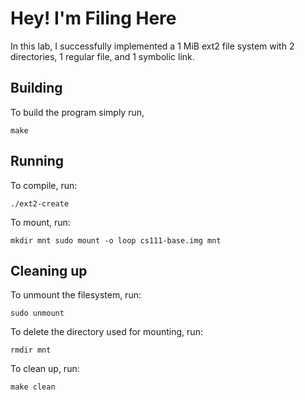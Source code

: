 # Hey! I'm Filing Here

In this lab, I successfully implemented a 1 MiB ext2 file system with 2 directories, 1 regular file, and 1 symbolic link.

## Building
To build the program simply run,
```
make
```
## Running
To compile, run:
```
./ext2-create
```
To mount, run:
```
mkdir mnt sudo mount -o loop cs111-base.img mnt
```

## Cleaning up
To unmount the filesystem, run:
```
sudo unmount
```
To delete the directory used for mounting, run:
```
rmdir mnt
```
To clean up, run:
```
make clean
```


